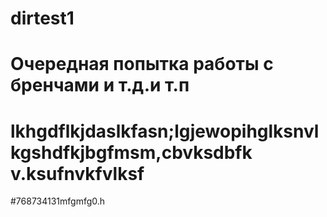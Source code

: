 # dirtest1
# Очередная попытка работы с бренчами и т.д.и т.п
# lkhgdflkjdaslkfasn;lgjewopihglksnvlkgshdfkjbgfmsm,cbvksdbfk v.ksufnvkfvlksf
#768734131mfgmfg0.h

